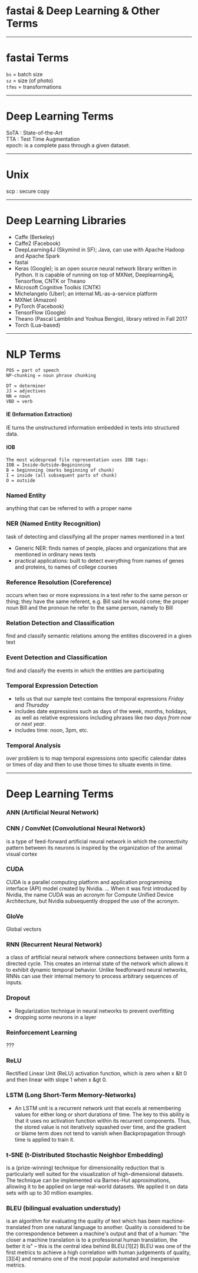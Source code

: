 # fastai & Deep Learning & Other Terms

---
# fastai Terms
`bs` = batch size  
`sz` = size (of photo)  
`tfms` = transformations  

---
# Deep Learning Terms
SoTA : State-of-the-Art  
TTA : Test Time Augmentation  
epoch:  is a complete pass through a given dataset.

---
# Unix
scp :  secure copy  

---

# Deep Learning Libraries
* Caffe (Berkeley)
* Caffe2 (Facebook)
* DeepLearning4J (Skymind in SF); Java, can use with Apache Hadoop and Apache Spark
* fastai
* Keras (Google); is an open source neural network library written in Python. It is capable of running on top of MXNet, Deeplearning4j, Tensorflow, CNTK or Theano
* Microsoft Cognitive Toolkis (CNTK)
* Michelangelo (Uber); an internal ML-as-a-service platform 
* MXNet (Amazon)
* PyTorch (Facebook)
* TensorFlow (Google)
* Theano (Pascal Lamblin and Yoshua Bengio), library retired in Fall 2017
* Torch (Lua-based)





---
# NLP Terms
```
POS = part of speech  
NP-chunking = noun phrase chunking  

DT = determiner
JJ = adjectives
NN = noun
VBD = verb
```

#### IE (Information Extraction)
IE turns the unstructured information embedded in texts into structured data. 


#### IOB
```
The most widespread file representation uses IOB tags:
IOB = Inside-Outside-Begininning
B = beginnning (marks beginning of chunk)
I = inside (all subsequent parts of chunk)
O = outside
```

### Named Entity
anything that can be referred to with a proper name


### NER (Named Entity Recognition)
task of detecting and classifying all the proper names mentioned in a text  
* Generic NER:  finds names of people, places and organizations that are mentioned in ordinary news texts
* practical applications:  built to detect everything  from names of genes and proteins, to names of college courses

### Reference Resolution (Coreference)
occurs when two or more expressions in a text refer to the same person or thing; they have the same referent, e.g. Bill said he would come; the proper noun Bill and the pronoun he refer to the same person, namely to Bill

### Relation Detection and Classification
find and classify semantic relations among the entities discovered in a given text

### Event Detection and Classification
find and classify the events in which the entities are participating

### Temporal Expression Detection
* tells us that our sample text contains the temporal expressions *Friday* and *Thursday*
* includes date expressions such as days of the week, months, holidays, as well as relative expressions including phrases like *two days from now* or *next year*.
* includes time:  noon, 3pm, etc.

### Temporal Analysis
over problem is to map temporal expressions onto specific calendar dates or times of day and then to use those times to situate events in time.  

---

# Deep Learning Terms

### ANN  (Artificial Neural Network)

### CNN / ConvNet (Convolutional Neural Network)
is a type of feed-forward artificial neural network in which the connectivity pattern between its neurons is inspired by the organization of the animal visual cortex

### CUDA
CUDA is a parallel computing platform and application programming interface (API) model created by Nvidia. ... When it was first introduced by Nvidia, the name CUDA was an acronym for Compute Unified Device Architecture, but Nvidia subsequently dropped the use of the acronym.

### GloVe
Global vectors

### RNN  (Recurrent Neural Network)
a class of artificial neural network where connections between units form a directed cycle. This creates an internal state of the network which allows it to exhibit dynamic temporal behavior. Unlike feedforward neural networks, RNNs can use their internal memory to process arbitrary sequences of inputs. 

### Dropout
* Regularization technique in neural networks to prevent overfitting
* dropping some neurons in a layer

### Reinforcement Learning
???

### ReLU
Rectified Linear Unit (ReLU) activation function, which is zero when x &lt 0 and then linear with slope 1 when x &gt 0. 

### LSTM  (Long Short-Term Memory-Networks)
* An LSTM unit is a recurrent network unit that excels at remembering values for either long or short durations of time. The key to this ability is that it uses no activation function within its recurrent components. Thus, the stored value is not iteratively squashed over time, and the gradient or blame term does not tend to vanish when Backpropagation through time is applied to train it.

### t-SNE (t-Distributed Stochastic Neighbor Embedding)
is a (prize-winning) technique for dimensionality reduction that is particularly well suited for the visualization of high-dimensional datasets. The technique can be implemented via Barnes-Hut approximations, allowing it to be applied on large real-world datasets. We applied it on data sets with up to 30 million examples. 


### BLEU (bilingual evaluation understudy) 
is an algorithm for evaluating the quality of text which has been machine-translated from one natural language to another. Quality is considered to be the correspondence between a machine's output and that of a human: "the closer a machine translation is to a professional human translation, the better it is" – this is the central idea behind BLEU.[1][2] BLEU was one of the first metrics to achieve a high correlation with human judgements of quality,[3][4] and remains one of the most popular automated and inexpensive metrics.


